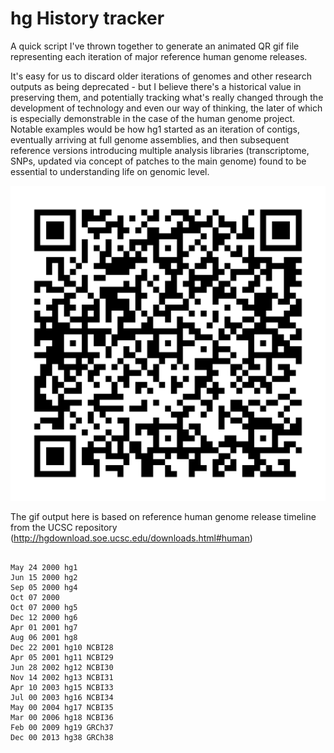 # hg History tracker

A quick script I've thrown together to generate an animated QR gif file representing each iteration of major reference human genome releases.

It's easy for us to discard older iterations of genomes and other research outputs as being deprecated - but I believe there's a historical value in preserving them, and potentially tracking what's really changed through the development of technology and even our way of thinking, the later of which is especially demonstrable in the case of the human genome project. Notable examples would be how hg1 started as an iteration of contigs, eventually arriving at full genome assemblies, and then subsequent reference versions introducing multiple analysis libraries (transcriptome, SNPs, updated via concept of patches to the main genome) found to be essential to understanding life on genomic level.

![text](hg_history_v1.gif)

The gif output here is based on reference human genome release timeline from the UCSC repository (http://hgdownload.soe.ucsc.edu/downloads.html#human)

~~~

May 24 2000 hg1
Jun 15 2000 hg2
Sep 05 2000 hg4
Oct 07 2000
Oct 07 2000 hg5
Dec 12 2000 hg6
Apr 01 2001 hg7
Aug 06 2001 hg8
Dec 22 2001 hg10 NCBI28
Apr 05 2001 hg11 NCBI29
Jun 28 2002 hg12 NCBI30
Nov 14 2002 hg13 NCBI31
Apr 10 2003 hg15 NCBI33
Jul 00 2003 hg16 NCBI34
May 00 2004 hg17 NCBI35
Mar 00 2006 hg18 NCBI36
Feb 00 2009 hg19 GRCh37
Dec 00 2013 hg38 GRCh38 

~~~

